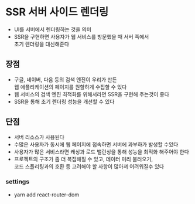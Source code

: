# SSR 서버 사이드 렌더링

- UI를 서버에서 렌더링하는 것을 의미
- SSR을 구현하면 사용자가 웹 서비스를 방문했을 때 서버 쪽에서  
  초기 렌더링을 대신해준다

## 장점

- 구글, 네이버, 다음 등의 검색 엔진이 우리가 만든  
  웹 애플리케이션의 페이지를 원할하게 수집할 수 있다
- 웹 서비스의 검색 엔진 최적화를 위해서라면 SSR을 구현해 주는것이 좋다
- SSR을 통해 초기 렌더링 성능을 개선할 수 있다

## 단점

- 서버 리소스가 사용된다
- 수많은 사용자가 동시에 웹 페이지에 접속하면 서버에 과부하가 발생할 수있다
- 사용자가 많은 서비스라면 캐싱과 로드 밸런싱을 통해 성능을 최적화 해주어야 한다
- 프로젝트의 구조가 좀 더 복잡해질 수 있고, 데이터 미리 불러오기,  
  코드 스플리팅과의 호환 등 고려해야 할 사항이 많아져 어려워질수 있다

### settings

- yarn add react-router-dom
